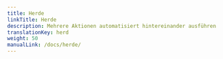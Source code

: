 ```yaml
---
title: Herde
linkTitle: Herde
description: Mehrere Aktionen automatisiert hintereinander ausführen
translationKey: herd
weight: 50
manualLink: /docs/herde/
---
```

<script>
  window.location.href = "/docs/herde/";
</script>
